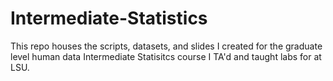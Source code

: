 # Intermediate-Statistics
This repo houses the scripts, datasets, and slides I created for the graduate level human data Intermediate Statisitcs course I TA'd and taught labs for at LSU.
